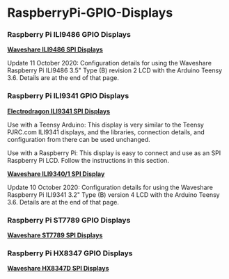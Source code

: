# RaspberryPi-GPIO-Displays


### Raspberry Pi ILI9486 GPIO Displays

[**Waveshare ILI9486 SPI Displays**](ili9486)

Update 11 October 2020: Configuration details for using the Waveshare Raspberry Pi ILI9486 3.5" Type (B) revision 2 LCD with the Arduino Teensy 3.6. Details are at the end of that page.


### Raspberry Pi ILI9341 GPIO Displays

[**Electrodragon ILI9341 SPI Displays**](ili9341)

Use with a Teensy Arduino: This display is very similar to the Teensy PJRC.com ILI9341 displays, and the libraries, connection details, and configuration from there can be used unchanged. 

Use with a Raspberry Pi: This display is easy to connect and use as an SPI Raspberry Pi LCD. Follow the instructions in this section. 

[**Waveshare ILI9340/1 SPI Display**](ili9341)

Update 10 October 2020: Configuration details for using the Waveshare Raspberry Pi ILI9341 3.2" Type (B) version 4 LCD with the Arduino Teensy 3.6. Details are at the end of that page.


### Raspberry Pi ST7789 GPIO Displays

[**Waveshare ST7789 SPI Displays**](st7789)


### Raspberry Pi HX8347 GPIO Displays

[**Waveshare HX8347D SPI Displays**](hx8347)

